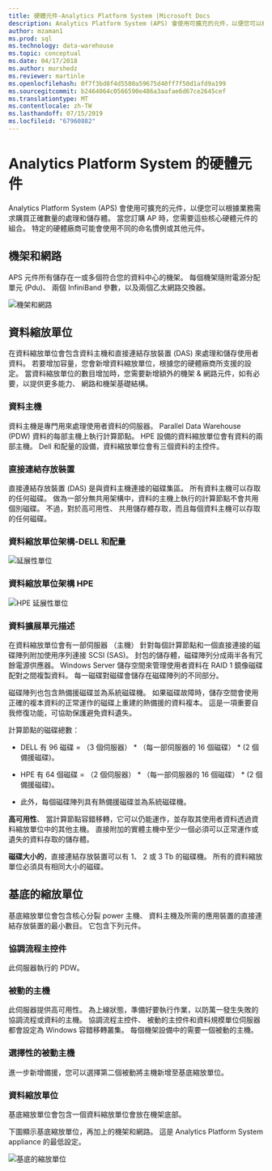 ```yaml
---
title: 硬體元件-Analytics Platform System |Microsoft Docs
description: Analytics Platform System (APS) 會使用可擴充的元件，以便您可以根據業務需求購買正確數量的處理和儲存體。 當您訂購 AP 時，您需要這些核心硬體元件的組合。
author: mzaman1
ms.prod: sql
ms.technology: data-warehouse
ms.topic: conceptual
ms.date: 04/17/2018
ms.author: murshedz
ms.reviewer: martinle
ms.openlocfilehash: 0f7f3bd8f4d5500a59675d40ff7f50d1afd9a199
ms.sourcegitcommit: b2464064c0566590e486a3aafae6d67ce2645cef
ms.translationtype: MT
ms.contentlocale: zh-TW
ms.lasthandoff: 07/15/2019
ms.locfileid: "67960882"
---
```

# <a name="hardware-components-for-analytics-platform-system"></a>Analytics Platform System 的硬體元件

Analytics Platform System (APS) 會使用可擴充的元件，以便您可以根據業務需求購買正確數量的處理和儲存體。 當您訂購 AP 時，您需要這些核心硬體元件的組合。 特定的硬體廠商可能會使用不同的命名慣例或其他元件。  
 
  
## <a name="rackandnetwork"></a>機架和網路 
 
APS 元件所有儲存在一或多個符合您的資料中心的機架。 每個機架隨附電源分配單元 (Pdu)、 兩個 InfiniBand 參數，以及兩個乙太網路交換器。  
  
![機架和網路](media/rack-and-network.png "APS 機架和網路")  
  
## <a name="datascaleunit"></a>資料縮放單位
 
在資料縮放單位會包含資料主機和直接連結存放裝置 (DAS) 來處理和儲存使用者資料。 若要增加容量，您會新增資料縮放單位，根據您的硬體廠商所支援的設定。 當資料縮放單位的數目增加時，您需要新增額外的機架 & 網路元件，如有必要，以提供更多能力、 網路和機架基礎結構。  
  
### <a name="data-host"></a>資料主機  

資料主機是專門用來處理使用者資料的伺服器。 Parallel Data Warehouse (PDW) 資料的每部主機上執行計算節點。 HPE 設備的資料縮放單位會有資料的兩部主機。 Dell 和配量的設備，資料縮放單位會有三個資料的主控件。  
  
### <a name="direct-attached-storage"></a>直接連結存放裝置
 
直接連結存放裝置 (DAS) 是與資料主機連接的磁碟集區。 所有資料主機可以存取的任何磁碟。 做為一部分無共用架構中，資料的主機上執行的計算節點不會共用個別磁碟。 不過，對於高可用性、 共用儲存體存取，而且每個資料主機可以存取的任何磁碟。  
  
### <a name="data-scale-unit-architecture---dell-and-quanta"></a>資料縮放單位架構-DELL 和配量
  
![延展性單位](media/scalability-unit-dell.png "Dell 延展性單位")  
  
### <a name="data-scale-unit-architecture---hpe"></a>資料縮放單位架構 HPE 
 
![HPE 延展性單位](media/scalability-unit-hpe.png "HPE 延展性單位")  
  
### <a name="data-scale-unit-description"></a>資料擴展單元描述

在資料縮放單位會有一部伺服器 （主機） 針對每個計算節點和一個直接連接的磁碟陣列附加使用序列連接 SCSI (SAS)。 封包的儲存體，磁碟陣列分成兩半各有冗餘電源供應器。 Windows Server 儲存空間來管理使用者資料在 RAID 1 鏡像磁碟配對之間複製資料。 每一磁碟對磁碟會儲存在磁碟陣列的不同部分。  
  
磁碟陣列也包含熱備援磁碟並為系統磁碟機。 如果磁碟故障時，儲存空間會使用正確的複本資料的正常運作的磁碟上重建的熱備援的資料複本。 這是一項重要自我修復功能，可協助保護避免資料遺失。  
  
計算節點的磁碟總數：  
  
-   DELL 有 96 磁碟 = （3 個伺服器） * （每一部伺服器的 16 個磁碟） \* (2 個備援磁碟)。  
  
-   HPE 有 64 個磁碟 = （2 個伺服器） * （每一部伺服器的 16 個磁碟） \* (2 個備援磁碟)。  
  
-   此外，每個磁碟陣列具有熱備援磁碟並為系統磁碟機。  
  
**高可用性**、 當計算節點容錯移轉，它可以仍能運作，並存取其使用者資料透過資料縮放單位中的其他主機。 直接附加的實體主機中至少一個必須可以正常運作或遺失的資料存取的儲存體。  
  
**磁碟大小的**，直接連結存放裝置可以有 1、 2 或 3 Tb 的磁碟機。 所有的資料縮放單位必須具有相同大小的磁碟。  
  
## <a name="basescaleunit"></a>基底的縮放單位 
 
基底縮放單位會包含核心分裂 power 主機、 資料主機及所需的應用裝置的直接連結存放裝置的最小數目。 它包含下列元件。 
  
### <a name="orchestration-host"></a>協調流程主控件  
此伺服器執行的 PDW。
  
### <a name="passive-host"></a>被動的主機  
此伺服器提供高可用性。 為上線狀態，準備好要執行作業，以防萬一發生失敗的協調流程或資料的主機。 協調流程主控件、 被動的主控件和資料規模單位伺服器都會設定為 Windows 容錯移轉叢集。 每個機架設備中的需要一個被動的主機。  
  
### <a name="optional-passive-host"></a>選擇性的被動主機  
進一步新增備援，您可以選擇第二個被動將主機新增至基底縮放單位。  
  
### <a name="data-scale-unit"></a>資料縮放單位  
基底縮放單位會包含一個資料縮放單位會放在機架底部。  
  
下圖顯示基底縮放單位，再加上的機架和網路。 這是 Analytics Platform System appliance 的最低設定。  
  
![基底的縮放單位](media/base-scale-unit.png "基底縮放單位")  
 
